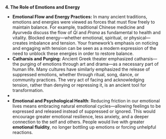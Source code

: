**4. The Role of Emotions and Energy**

- **Emotional Flow and Energy Practices:** In many ancient traditions, emotions and energies were viewed as forces that must flow freely to maintain balance. For example, traditional Chinese medicine and Ayurveda discuss the flow of _Qi_ and _Prana_ as fundamental to health and vitality. Blocked energy—whether emotional, spiritual, or physical—creates imbalance and tension. Your framework’s emphasis on noticing and engaging with tension can be seen as a modern expression of the need to unblock these energies in order to restore balance.
- **Catharsis and Purging:** Ancient Greek theater emphasized catharsis—the purging of emotions through art and drama—as a necessary part of human life. Many cultures have similarly emphasized the release of suppressed emotions, whether through ritual, song, dance, or community practices. The very act of facing and acknowledging tension, rather than denying or repressing it, is an ancient tool for transformation.
- 
- **Emotional and Psychological Health**: Reducing friction in our emotional lives means embracing natural emotional cycles—allowing feelings to be expressed and released instead of suppressed or ignored. This would encourage greater emotional resilience, less anxiety, and a deeper connection to the self and others. People would live with greater **emotional fluidity**, no longer bottling up emotions or forcing unhelpful reactions.